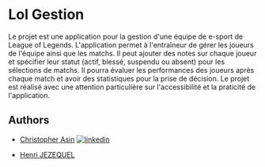 # Lol Gestion

Le projet est une application pour la gestion d'une équipe de e-sport de League of Legends. L'application permet à l'entraîneur de gérer les joueurs de l'équipe ainsi que les matchs. Il peut ajouter des notes sur chaque joueur et spécifier leur statut (actif, blessé, suspendu ou absent) pour les sélections de matchs. Il pourra évaluer les performances des joueurs après chaque match et avoir des statistiques pour la prise de décision. Le projet est réalisé avec une attention particulière sur l'accessibilité et la praticité de l'application. 


## Authors

- [Christopher Asin](https://www.github.com/RiperPro03)   [![linkedin](https://img.shields.io/badge/linkedin-0A66C2?style=for-the-badge&logo=linkedin&logoColor=white)](https://www.linkedin.com/in/christopher-asin)


- [Henri JEZEQUEL](https://github.com/HenriJez)
